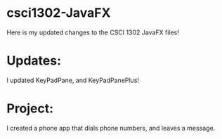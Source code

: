 # csci1302-JavaFX
Here is my updated changes to the CSCI 1302 JavaFX files!

# Updates:
I updated KeyPadPane, and KeyPadPanePlus!

# Project:
I created a phone app that dials phone numbers, and leaves a message.
